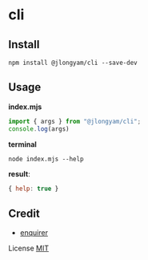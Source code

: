 # cli

## Install

```
npm install @jlongyam/cli --save-dev
```

## Usage

__index.mjs__

```js
import { args } from "@jlongyam/cli";
console.log(args)
```

__terminal__

```shell
node index.mjs --help
```

__result__:

```js
{ help: true }
```

## Credit

- [enquirer](https://github.com/enquirer/enquirer)

License [MIT](LICENSE)